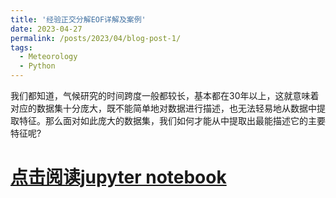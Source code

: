 ```yaml
---
title: '经验正交分解EOF详解及案例'
date: 2023-04-27
permalink: /posts/2023/04/blog-post-1/
tags:
  - Meteorology
  - Python
---
```


我们都知道，气候研究的时间跨度一般都较长，基本都在30年以上，这就意味着对应的数据集十分庞大，既不能简单地对数据进行描述，也无法轻易地从数据中提取特征。那么面对如此庞大的数据集，我们如何才能从中提取出最能描述它的主要特征呢?

[点击阅读jupyter notebook](https://github.com/xiazh18/Python-Pytorch-NWP-Meteorology/blob/main/article/%E7%BB%8F%E9%AA%8C%E6%AD%A3%E4%BA%A4%E5%88%86%E8%A7%A3EOF%E8%AF%A6%E8%A7%A3%E5%8F%8A%E6%A1%88%E4%BE%8B.ipynb)
======
